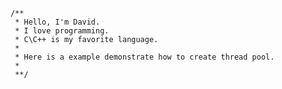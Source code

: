 ```shell
/**
 * Hello, I'm David.
 * I love programming.
 * C\C++ is my favorite language.
 *
 * Here is a example demonstrate how to create thread pool.
 *
 **/
```

<!---
david2code/david2code is a ✨ special ✨ repository because its `README.md` (this file) appears on your GitHub profile.
You can click the Preview link to take a look at your changes.
--->
